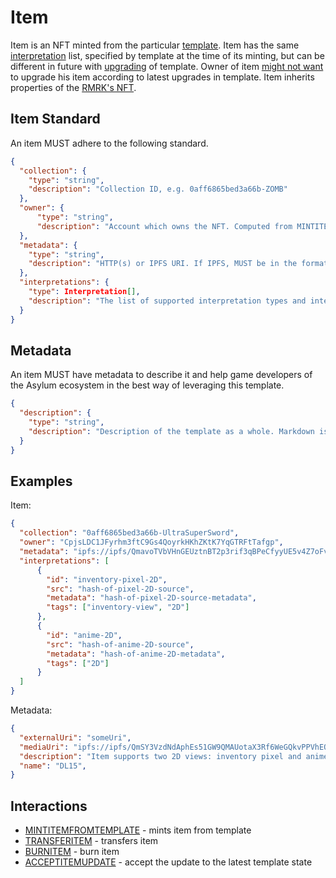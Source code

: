 # Item

Item is an NFT minted from the particular [template](template.md). Item has the same [interpretation](interpretation.md) list, specified by template at the time of its minting, but can be different in future with [upgrading](../interactions/updatetemplate.md) of template. Owner of item [might not want](../interactions/acceptitemupdate.md) to upgrade his item according to latest upgrades in template. Item inherits properties of the [RMRK's NFT](https://github.com/rmrk-team/rmrk-spec/blob/master/standards/rmrk2.0.0/entities/nft.md).

## Item Standard

An item MUST adhere to the following standard.

```json
{
  "collection": {
    "type": "string",
    "description": "Collection ID, e.g. 0aff6865bed3a66b-ZOMB"
  },
  "owner": {
      "type": "string",
      "description": "Account which owns the NFT. Computed from MINTITEMFROMTEMPLATE interaction."
  },
  "metadata": {
    "type": "string",
    "description": "HTTP(s) or IPFS URI. If IPFS, MUST be in the format of ipfs://ipfs/HASH"
  },
  "interpretations": {
    "type": Interpretation[],
    "description": "The list of supported interpretation types and interpretations for these types"
  }
}
```

## Metadata

An item MUST have metadata to describe it and help game developers of the Asylum ecosystem in the best way of leveraging this template.

```json
{
  "description": {
    "type": "string",
    "description": "Description of the template as a whole. Markdown is supported."
  }
}
```

## Examples

Item:

```json
{
  "collection": "0aff6865bed3a66b-UltraSuperSword",
  "owner": "CpjsLDC1JFyrhm3ftC9Gs4QoyrkHKhZKtK7YqGTRFtTafgp",
  "metadata": "ipfs://ipfs/QmavoTVbVHnGEUztnBT2p3rif3qBPeCfyyUE5v4Z7oFvs4",
  "interpretations": [
      {
        "id": "inventory-pixel-2D",
        "src": "hash-of-pixel-2D-source",
        "metadata": "hash-of-pixel-2D-source-metadata",
        "tags": ["inventory-view", "2D"]
      },
      {
        "id": "anime-2D",
        "src": "hash-of-anime-2D-source",
        "metadata": "hash-of-anime-2D-metadata",
        "tags": ["2D"]
      }
  ]
}
```

Metadata:

```json
{
  "externalUri": "someUri",
  "mediaUri": "ipfs://ipfs/QmSY3VzdNdAphEs51GW9QMAUotaX3Rf6WeGQkvPPVhEQ3B",
  "description": "Item supports two 2D views: inventory pixel and anime",
  "name": "DL15",
}
```

## Interactions

- [MINTITEMFROMTEMPLATE](../interactions/mintitemfromtemplate.md) - mints item from template
- [TRANSFERITEM](../interactions/transferitem.md) - transfers item
- [BURNITEM](../interactions/burnitem.md) - burn item
- [ACCEPTITEMUPDATE](../interactions/acceptitemupdate.md) - accept the update to the latest template state
